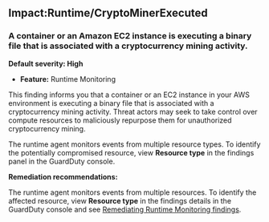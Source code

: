Impact:Runtime/CryptoMinerExecuted
----------------------------------


### A container or an Amazon EC2 instance is executing a binary file that is associated with a cryptocurrency mining activity.


**Default severity: High**


 * **Feature:** Runtime Monitoring

This finding informs you that a container or an EC2 instance in your AWS environment is executing a binary file that is associated with a cryptocurrency mining activity. Threat actors may seek to take control over compute resources to maliciously repurpose them for unauthorized cryptocurrency mining.


The runtime agent monitors events from multiple resource types. To identify the potentially compromised resource, view **Resource type** in the findings panel in the GuardDuty console.


**Remediation recommendations:**


The runtime agent monitors events from multiple resources. To identify the affected resource, view **Resource type** in the findings details in the GuardDuty console and see [Remediating Runtime Monitoring findings](https://docs.aws.amazon.com/guardduty/latest/ug/guardduty-remediate-runtime-monitoring.html).

